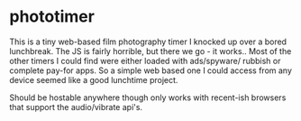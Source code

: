 phototimer
==========

This is a tiny web-based film photography timer I knocked up over
a bored lunchbreak.  The JS is fairly horrible, but there we go - it works..
Most of the other timers I could find were either loaded with ads/spyware/
rubbish or complete pay-for apps.  So a simple web based one I could
access from any device seemed like a good lunchtime project.

Should be hostable anywhere though only works with recent-ish 
browsers that support the audio/vibrate api's.

